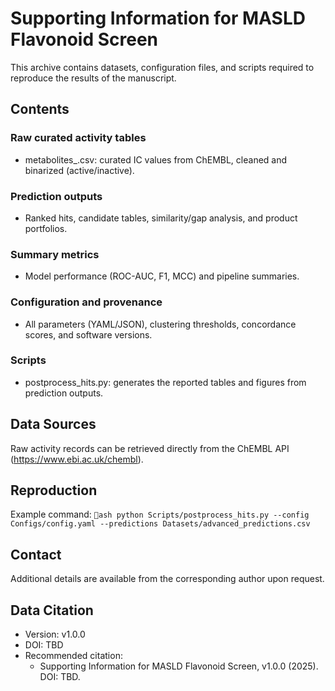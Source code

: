 ﻿# Supporting Information for MASLD Flavonoid Screen

This archive contains datasets, configuration files, and scripts required to reproduce the results of the manuscript.

## Contents

### Raw curated activity tables
- metabolites_<target>.csv: curated IC values from ChEMBL, cleaned and binarized (active/inactive).

### Prediction outputs
- Ranked hits, candidate tables, similarity/gap analysis, and product portfolios.

### Summary metrics
- Model performance (ROC-AUC, F1, MCC) and pipeline summaries.

### Configuration and provenance
- All parameters (YAML/JSON), clustering thresholds, concordance scores, and software versions.

### Scripts
- postprocess_hits.py: generates the reported tables and figures from prediction outputs.

## Data Sources
Raw activity records can be retrieved directly from the ChEMBL API (https://www.ebi.ac.uk/chembl).  

## Reproduction
Example command:
`ash
python Scripts/postprocess_hits.py --config Configs/config.yaml --predictions Datasets/advanced_predictions.csv
`

## Contact

Additional details are available from the corresponding author upon request.

## Data Citation
- Version: v1.0.0
- DOI: TBD
- Recommended citation:
  - Supporting Information for MASLD Flavonoid Screen, v1.0.0 (2025). DOI: TBD.
